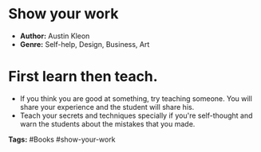 # Show your work
- **Author:** Austin Kleon
- **Genre:** Self-help, Design, Business, Art

# First learn then teach.
- If you think you are good at something, try teaching someone. You will share your experience and the student will share his.
- Teach your secrets and techniques specially if you're self-thought and warn the students about the mistakes that you made.

**Tags:** #Books #show-your-work